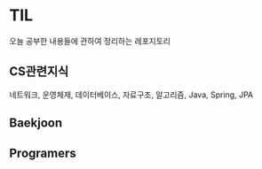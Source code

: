 # TIL
오늘 공부한 내용들에 관하여 정리하는 레포지토리

## CS관련지식
네트워크, 운영체제, 데이터베이스, 자료구조, 알고리즘, Java, Spring, JPA

## Baekjoon

## Programers
